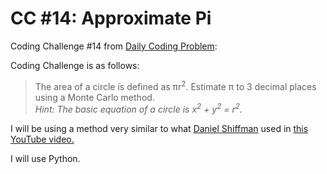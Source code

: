 # CC #14: Approximate Pi
Coding Challenge #14 from [Daily Coding Problem](https://www.dailycodingproblem.com):

Coding Challenge is as follows:
> The area of a circle is defined as πr<sup>2</sup>. Estimate π to 3 decimal places using a Monte Carlo method.  
_Hint: The basic equation of a circle is x<sup>2</sup> + y<sup>2</sup> = r<sup>2</sup>._

I will be using a method very similar to what [Daniel Shiffman](https://github.com/shiffman) used in [this YouTube video.](https://www.youtube.com/watch?v=5cNnf_7e92Q)

I will use Python.

